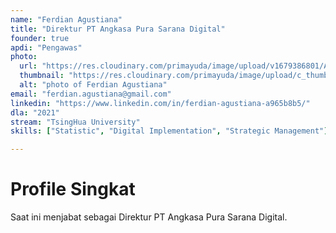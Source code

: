 ```yaml
---
name: "Ferdian Agustiana"
title: "Direktur PT Angkasa Pura Sarana Digital"
founder: true
apdi: "Pengawas"
photo: 
  url: "https://res.cloudinary.com/primayuda/image/upload/v1679386801/APDI/Ferdian-Agustiana-_pdzxtp.jpg"
  thumbnail: "https://res.cloudinary.com/primayuda/image/upload/c_thumb,w_200,g_face/v1679386801/APDI/Ferdian-Agustiana-_pdzxtp.jpg"
  alt: "photo of Ferdian Agustiana"
email: "ferdian.agustiana@gmail.com"
linkedin: "https://www.linkedin.com/in/ferdian-agustiana-a965b8b5/"
dla: "2021"
stream: "TsingHua University"
skills: ["Statistic", "Digital Implementation", "Strategic Management"]

---
```

# Profile Singkat

Saat ini menjabat sebagai Direktur PT Angkasa Pura Sarana Digital.